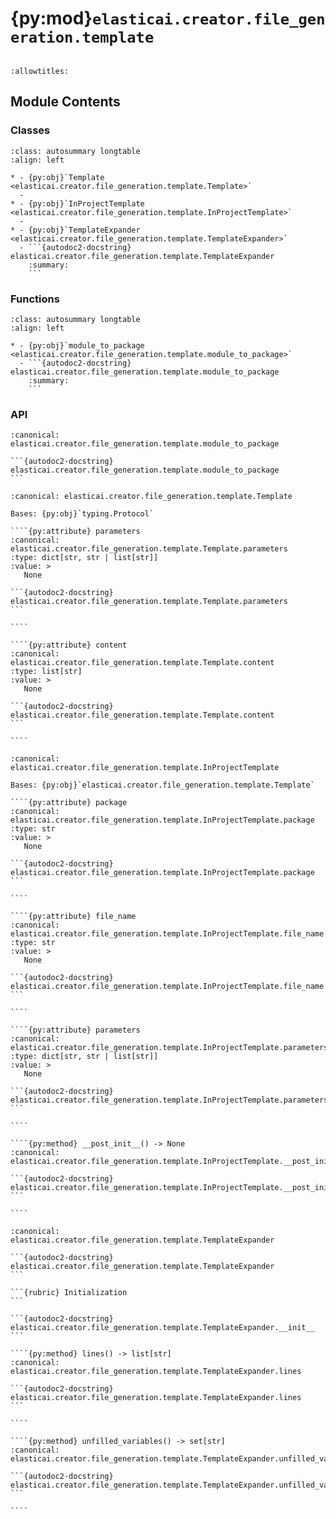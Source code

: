 # {py:mod}`elasticai.creator.file_generation.template`

```{py:module} elasticai.creator.file_generation.template
```

```{autodoc2-docstring} elasticai.creator.file_generation.template
:allowtitles:
```

## Module Contents

### Classes

````{list-table}
:class: autosummary longtable
:align: left

* - {py:obj}`Template <elasticai.creator.file_generation.template.Template>`
  -
* - {py:obj}`InProjectTemplate <elasticai.creator.file_generation.template.InProjectTemplate>`
  -
* - {py:obj}`TemplateExpander <elasticai.creator.file_generation.template.TemplateExpander>`
  - ```{autodoc2-docstring} elasticai.creator.file_generation.template.TemplateExpander
    :summary:
    ```
````

### Functions

````{list-table}
:class: autosummary longtable
:align: left

* - {py:obj}`module_to_package <elasticai.creator.file_generation.template.module_to_package>`
  - ```{autodoc2-docstring} elasticai.creator.file_generation.template.module_to_package
    :summary:
    ```
````

### API

````{py:function} module_to_package(module: str) -> str
:canonical: elasticai.creator.file_generation.template.module_to_package

```{autodoc2-docstring} elasticai.creator.file_generation.template.module_to_package
```
````

`````{py:class} Template
:canonical: elasticai.creator.file_generation.template.Template

Bases: {py:obj}`typing.Protocol`

````{py:attribute} parameters
:canonical: elasticai.creator.file_generation.template.Template.parameters
:type: dict[str, str | list[str]]
:value: >
   None

```{autodoc2-docstring} elasticai.creator.file_generation.template.Template.parameters
```

````

````{py:attribute} content
:canonical: elasticai.creator.file_generation.template.Template.content
:type: list[str]
:value: >
   None

```{autodoc2-docstring} elasticai.creator.file_generation.template.Template.content
```

````

`````

`````{py:class} InProjectTemplate
:canonical: elasticai.creator.file_generation.template.InProjectTemplate

Bases: {py:obj}`elasticai.creator.file_generation.template.Template`

````{py:attribute} package
:canonical: elasticai.creator.file_generation.template.InProjectTemplate.package
:type: str
:value: >
   None

```{autodoc2-docstring} elasticai.creator.file_generation.template.InProjectTemplate.package
```

````

````{py:attribute} file_name
:canonical: elasticai.creator.file_generation.template.InProjectTemplate.file_name
:type: str
:value: >
   None

```{autodoc2-docstring} elasticai.creator.file_generation.template.InProjectTemplate.file_name
```

````

````{py:attribute} parameters
:canonical: elasticai.creator.file_generation.template.InProjectTemplate.parameters
:type: dict[str, str | list[str]]
:value: >
   None

```{autodoc2-docstring} elasticai.creator.file_generation.template.InProjectTemplate.parameters
```

````

````{py:method} __post_init__() -> None
:canonical: elasticai.creator.file_generation.template.InProjectTemplate.__post_init__

```{autodoc2-docstring} elasticai.creator.file_generation.template.InProjectTemplate.__post_init__
```

````

`````

`````{py:class} TemplateExpander(template: elasticai.creator.file_generation.template.Template)
:canonical: elasticai.creator.file_generation.template.TemplateExpander

```{autodoc2-docstring} elasticai.creator.file_generation.template.TemplateExpander
```

```{rubric} Initialization
```

```{autodoc2-docstring} elasticai.creator.file_generation.template.TemplateExpander.__init__
```

````{py:method} lines() -> list[str]
:canonical: elasticai.creator.file_generation.template.TemplateExpander.lines

```{autodoc2-docstring} elasticai.creator.file_generation.template.TemplateExpander.lines
```

````

````{py:method} unfilled_variables() -> set[str]
:canonical: elasticai.creator.file_generation.template.TemplateExpander.unfilled_variables

```{autodoc2-docstring} elasticai.creator.file_generation.template.TemplateExpander.unfilled_variables
```

````

`````
